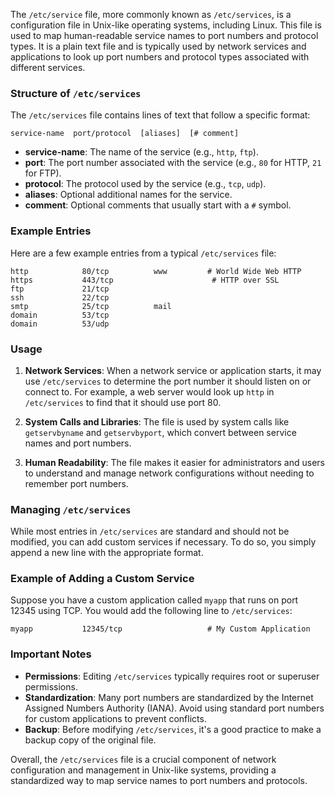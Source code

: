 The `/etc/service` file, more commonly known as `/etc/services`, is a configuration file in Unix-like operating systems, including Linux. This file is used to map human-readable service names to port numbers and protocol types. It is a plain text file and is typically used by network services and applications to look up port numbers and protocol types associated with different services.

### Structure of `/etc/services`

The `/etc/services` file contains lines of text that follow a specific format:

```
service-name  port/protocol  [aliases]  [# comment]
```

- **service-name**: The name of the service (e.g., `http`, `ftp`).
- **port**: The port number associated with the service (e.g., `80` for HTTP, `21` for FTP).
- **protocol**: The protocol used by the service (e.g., `tcp`, `udp`).
- **aliases**: Optional additional names for the service.
- **comment**: Optional comments that usually start with a `#` symbol.

### Example Entries

Here are a few example entries from a typical `/etc/services` file:

```
http            80/tcp          www         # World Wide Web HTTP
https           443/tcp                      # HTTP over SSL
ftp             21/tcp
ssh             22/tcp
smtp            25/tcp          mail
domain          53/tcp
domain          53/udp
```

### Usage

1. **Network Services**: When a network service or application starts, it may use `/etc/services` to determine the port number it should listen on or connect to. For example, a web server would look up `http` in `/etc/services` to find that it should use port 80.

2. **System Calls and Libraries**: The file is used by system calls like `getservbyname` and `getservbyport`, which convert between service names and port numbers.

3. **Human Readability**: The file makes it easier for administrators and users to understand and manage network configurations without needing to remember port numbers.

### Managing `/etc/services`

While most entries in `/etc/services` are standard and should not be modified, you can add custom services if necessary. To do so, you simply append a new line with the appropriate format.

### Example of Adding a Custom Service

Suppose you have a custom application called `myapp` that runs on port 12345 using TCP. You would add the following line to `/etc/services`:

```
myapp           12345/tcp                   # My Custom Application
```

### Important Notes

- **Permissions**: Editing `/etc/services` typically requires root or superuser permissions.
- **Standardization**: Many port numbers are standardized by the Internet Assigned Numbers Authority (IANA). Avoid using standard port numbers for custom applications to prevent conflicts.
- **Backup**: Before modifying `/etc/services`, it's a good practice to make a backup copy of the original file.

Overall, the `/etc/services` file is a crucial component of network configuration and management in Unix-like systems, providing a standardized way to map service names to port numbers and protocols.
